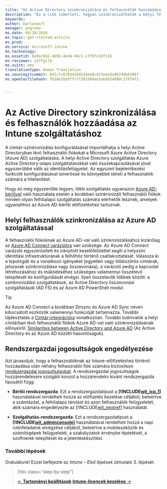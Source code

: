```yaml
---
title: "Az Active Directory szinkronizálása és felhasználók hozzáadása az Intune szolgáltatáshoz | Microsoft Intune"
description: "Ez a cikk ismerteti, hogyan szinkronizálhatók a helyi felhasználók az Azure AD-vel, és hogyan adhatók egy Intune-előfizetéshez rendszergazdai jogosultságok"
keywords: 
author: barlanmsft
manager: angrobe
ms.date: 04/28/2016
ms.topic: get-started-article
ms.prod: 
ms.service: microsoft-intune
ms.technology: 
ms.assetid: 6e9ec662-465b-4ed4-94c1-cff0fe18f126
ms.reviewer: jeffgilb
ms.suite: ems
translationtype: Human Translation
ms.sourcegitcommit: 6d1c7c670341692d4ea0c823e4a9a96746b83067
ms.openlocfilehash: fb38e2ba5ffcff202504ee1ebb934000c1f074f1


---
```



# Az Active Directory szinkronizálása és felhasználók hozzáadása az Intune szolgáltatáshoz
A címtár-szinkronizálás konfigurálásával importálhatja a helyi Active Directoryban lévő felhasználói fiókokat a Microsoft Azure Active Directory (Azure AD) szolgáltatásba. A helyi Active Directory szolgáltatás Azure Active Directory-alapú szolgáltatásokkal való összekapcsolásával jóval egyszerűbbé válik az identitásfelügyelet. Az egyszeri bejelentkezési funkciók konfigurálásával ismerőssé és könnyebbé teheti a felhasználók számára a hitelesítést.

Hogy ez még egyszerűbb legyen, több szolgáltatás ugyanazon [Azure AD-bérlővel](http://technet.microsoft.com/library/jj573650.aspx#BKMK_WhatIsAnAzureADTenant) való használata esetén a korábban szinkronizált felhasználói fiókok minden olyan felhőalapú szolgáltatás számára elérhetők lesznek, amelyek ugyanahhoz az Azure AD-bérlői előfizetéshez tartoznak.

## Helyi felhasználók szinkronizálása az Azure AD szolgáltatással
A felhasználói fiókoknak az Azure AD-val való szinkronizálásához kizárólag az [Azure AD Connect varázslóra](https://www.microsoft.com/download/details.aspx?id=47594) van szüksége. Az Azure AD Connect varázsló egyszerűsített és irányított kezelőfelülettel segíti a helyszíni identitási infrastruktúrának a felhőhöz történő csatlakoztatását.  Válassza ki a topológiát és a vonatkozó igényeket (egyetlen vagy többszörös címtárak, jelszavak szinkronizálása vagy összevonása), a varázsló pedig a kapcsolat létrehozásához és működéséhez szükséges valamennyi összetevő telepítését és konfigurálását elvégzi. Ilyen összetevők többek között: a szinkronizálási szolgáltatások, az Active Directory összevonási szolgáltatások (AD FS) és az Azure AD PowerShell modul.

> [!TIP]
> Az Azure AD Connect a korábban Dirsync és Azure AD Sync néven kibocsátott eszközök valamennyi funkcióját tartalmazza. További tájékoztatás a [Címtár-integrációra](http://technet.microsoft.com/library/jj573653.aspx) vonatkozóan. További tudnivalók a helyi címtárban lévő felhasználói fiókok Azure AD-vel való szinkronizálásának előnyeiről: [Similarities between Active Directory and Azure AD](http://technet.microsoft.com/library/dn518177.aspx) (Az Active Directory és az Azure AD közötti hasonlóságok).

## Rendszergazdai jogosultságok engedélyezése
Azt javasoljuk, hogy a felhasználóknak az Intune-előfizetéshez történő hozzáadása után néhány felhasználói fiók számára biztosítson [rendszergazdai jogosultságokat](administrative-accounts-websites-perms.md). A rendszergazdai jogosultságok hozzárendelésére szolgáló konzol a hozzárendelni kívánt rendszergazda típusától függ:

-   **Bérlői rendszergazda**: Ezt a rendszergazdatípust a **[!INCLUDE[wit_icp_1](../includes/wit_icp_1_md.md)]** használatával rendelheti hozzá az előfizetés kezelése céljából, beleértve a számlázást, a felhőalapú tárolást és azon felhasználók felügyeletét, akik számára engedélyezte az [!INCLUDE[wit_nextref](../includes/wit_nextref_md.md)] használatát.

-   **Szolgáltatás-rendszergazda**: Ezt a rendszergazdatípust a **[!INCLUDE[wit_adminconsole](../includes/wit_adminconsole_md.md)]** használatával rendelheti hozzá a napi rutinfeladatok elvégzése céljából, beleértve a mobileszközök és számítógépek felügyeletét, a szabályzatok érvénybe léptetését, a szoftverek telepítését és a jelentéskészítést.


### További lépések
Gratulálunk! Ezzel befejezte az *Intune – Első lépések* útmutató 3. lépését.

>[!div class="step-by-step"]

>[&larr; **Tartományi beállítások**](.\start-with-a-paid-subscription-to-microsoft-intune-step-2.md)     [**Intune-licencek kezelése** &rarr;](.\start-with-a-paid-subscription-to-microsoft-intune-step-4.md)  



<!--HONumber=Aug16_HO4-->


